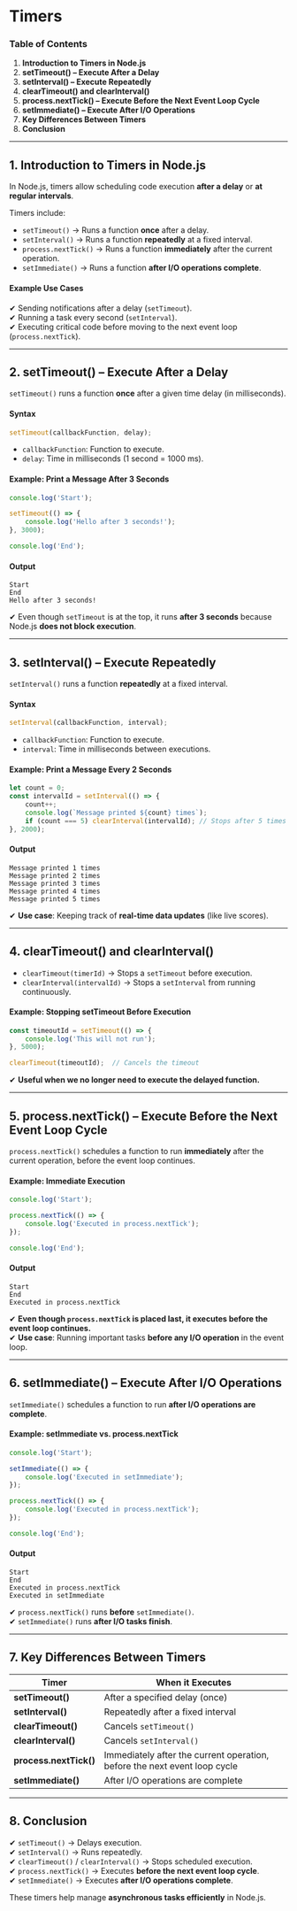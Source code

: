 # Timers

### **Table of Contents**

1. **Introduction to Timers in Node.js**
2. **setTimeout() – Execute After a Delay**
3. **setInterval() – Execute Repeatedly**
4. **clearTimeout() and clearInterval()**
5. **process.nextTick() – Execute Before the Next Event Loop Cycle**
6. **setImmediate() – Execute After I/O Operations**
7. **Key Differences Between Timers**
8. **Conclusion**

***

## **1. Introduction to Timers in Node.js**

In Node.js, timers allow scheduling code execution **after a delay** or **at regular intervals**.

Timers include:

* `setTimeout()` → Runs a function **once** after a delay.
* `setInterval()` → Runs a function **repeatedly** at a fixed interval.
* `process.nextTick()` → Runs a function **immediately** after the current operation.
* `setImmediate()` → Runs a function **after I/O operations complete**.

#### **Example Use Cases**

✔ Sending notifications after a delay (`setTimeout`).\
✔ Running a task every second (`setInterval`).\
✔ Executing critical code before moving to the next event loop (`process.nextTick`).

***

## **2. setTimeout() – Execute After a Delay**

`setTimeout()` runs a function **once** after a given time delay (in milliseconds).

#### **Syntax**

```javascript
setTimeout(callbackFunction, delay);
```

* `callbackFunction`: Function to execute.
* `delay`: Time in milliseconds (1 second = 1000 ms).

#### **Example: Print a Message After 3 Seconds**

```javascript
console.log('Start');

setTimeout(() => {
    console.log('Hello after 3 seconds!');
}, 3000);

console.log('End');
```

#### **Output**

```
Start
End
Hello after 3 seconds!
```

✔ Even though `setTimeout` is at the top, it runs **after 3 seconds** because Node.js **does not block execution**.

***

## **3. setInterval() – Execute Repeatedly**

`setInterval()` runs a function **repeatedly** at a fixed interval.

#### **Syntax**

```javascript
setInterval(callbackFunction, interval);
```

* `callbackFunction`: Function to execute.
* `interval`: Time in milliseconds between executions.

#### **Example: Print a Message Every 2 Seconds**

```javascript
let count = 0;
const intervalId = setInterval(() => {
    count++;
    console.log(`Message printed ${count} times`);
    if (count === 5) clearInterval(intervalId); // Stops after 5 times
}, 2000);
```

#### **Output**

```
Message printed 1 times
Message printed 2 times
Message printed 3 times
Message printed 4 times
Message printed 5 times
```

✔ **Use case**: Keeping track of **real-time data updates** (like live scores).

***

## **4. clearTimeout() and clearInterval()**

* `clearTimeout(timerId)` → Stops a `setTimeout` before execution.
* `clearInterval(intervalId)` → Stops a `setInterval` from running continuously.

#### **Example: Stopping setTimeout Before Execution**

```javascript
const timeoutId = setTimeout(() => {
    console.log('This will not run');
}, 5000);

clearTimeout(timeoutId);  // Cancels the timeout
```

✔ **Useful when we no longer need to execute the delayed function.**

***

## **5. process.nextTick() – Execute Before the Next Event Loop Cycle**

`process.nextTick()` schedules a function to run **immediately** after the current operation, before the event loop continues.

#### **Example: Immediate Execution**

```javascript
console.log('Start');

process.nextTick(() => {
    console.log('Executed in process.nextTick');
});

console.log('End');
```

#### **Output**

```
Start
End
Executed in process.nextTick
```

✔ **Even though `process.nextTick` is placed last, it executes before the event loop continues.**\
✔ **Use case**: Running important tasks **before any I/O operation** in the event loop.

***

## **6. setImmediate() – Execute After I/O Operations**

`setImmediate()` schedules a function to run **after I/O operations are complete**.

#### **Example: setImmediate vs. process.nextTick**

```javascript
console.log('Start');

setImmediate(() => {
    console.log('Executed in setImmediate');
});

process.nextTick(() => {
    console.log('Executed in process.nextTick');
});

console.log('End');
```

#### **Output**

```
Start
End
Executed in process.nextTick
Executed in setImmediate
```

✔ `process.nextTick()` runs **before** `setImmediate()`.\
✔ `setImmediate()` runs **after I/O tasks finish**.

***

## **7. Key Differences Between Timers**

| Timer                  | When it Executes                                                          |
| ---------------------- | ------------------------------------------------------------------------- |
| **setTimeout()**       | After a specified delay (once)                                            |
| **setInterval()**      | Repeatedly after a fixed interval                                         |
| **clearTimeout()**     | Cancels `setTimeout()`                                                    |
| **clearInterval()**    | Cancels `setInterval()`                                                   |
| **process.nextTick()** | Immediately after the current operation, before the next event loop cycle |
| **setImmediate()**     | After I/O operations are complete                                         |

***

## **8. Conclusion**

✔ `setTimeout()` → Delays execution.\
✔ `setInterval()` → Runs repeatedly.\
✔ `clearTimeout()` / `clearInterval()` → Stops scheduled execution.\
✔ `process.nextTick()` → Executes **before the next event loop cycle**.\
✔ `setImmediate()` → Executes **after I/O operations complete**.

These timers help manage **asynchronous tasks efficiently** in Node.js.
